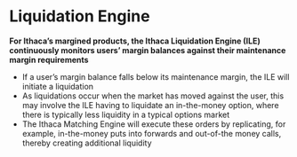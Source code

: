 # Liquidation Engine

**For Ithaca’s margined products, the Ithaca Liquidation Engine (ILE) continuously monitors users’ margin balances against their maintenance margin requirements**

* If a user’s margin balance falls below its maintenance margin, the ILE will initiate a liquidation
* As liquidations occur when the market has moved against the user, this may involve the ILE having to liquidate an in-the-money option, where there is typically less liquidity in a typical options market
* The Ithaca Matching Engine will execute these orders by replicating, for example, in-the-money puts into forwards and out-of-the money calls, thereby creating additional liquidity
